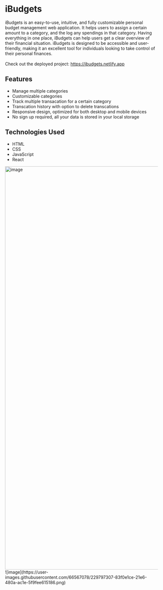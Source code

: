 # iBudgets
iBudgets is an easy-to-use, intuitive, and fully customizable personal budget management web application. It helps users to assign a certain amount to a category, and the log any spendings in that category. Having everything in one place, iBudgets can help users get a clear overview of their financial situation. iBudgets is designed to be accessible and user-friendly, making it an excellent tool for individuals looking to take control of their personal finances.
<br>
<br>
Check out the deployed project: https://ibudgets.netlify.app
<br>
<h2>Features</h2>
<ul>
<li>Manage multiple categories</li>
<li>Customizable categories</li>
<li>Track multiple transacation for a certain category</li>
<li>Transcation history with option to delete transcations</li>
<li>Responsive design, optimized for both desktop and mobile devices</li>
<li>No sign up required, all your data is stored in your local storage</li>
</ul>

<h2>Technologies Used</h2>
<ul>
<li>HTML</li>
<li>CSS</li>
<li>JavaScript</li>
<li>React</li>
</ul>

<img width="1324" alt="image" src="https://user-images.githubusercontent.com/66567078/229796969-33603143-e65a-45a7-a2ee-62609fdbc786.png">
![image](https://user-images.githubusercontent.com/66567078/229797307-83f0e1ce-21e6-480a-ac1e-5f9fee615186.png)
